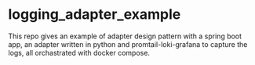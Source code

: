 # logging_adapter_example
This repo gives an example of adapter design pattern with a spring boot app, an adapter written in python and promtail-loki-grafana to capture the logs, all orchastrated with docker compose.

